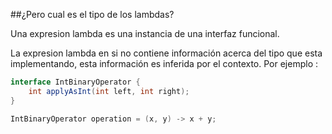 ##¿Pero cual es el tipo de los lambdas? 



Una expresion lambda es una instancia de una interfaz funcional. <!-- .element: class="fragment" -->  

La expresion lambda en si no contiene información acerca del tipo que esta implementando, esta información es inferida por el contexto. Por ejemplo : <!-- .element: class="fragment" --> 

```java
interface IntBinaryOperator {
    int applyAsInt(int left, int right);
}

IntBinaryOperator operation = (x, y) -> x + y;

```
<!-- .element: class="fragment" --> 


